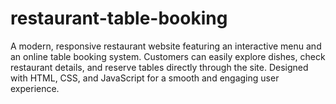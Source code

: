 # restaurant-table-booking
A modern, responsive restaurant website featuring an interactive menu and an online table booking system. Customers can easily explore dishes, check restaurant details, and reserve tables directly through the site. Designed with HTML, CSS, and JavaScript for a smooth and engaging user experience.
